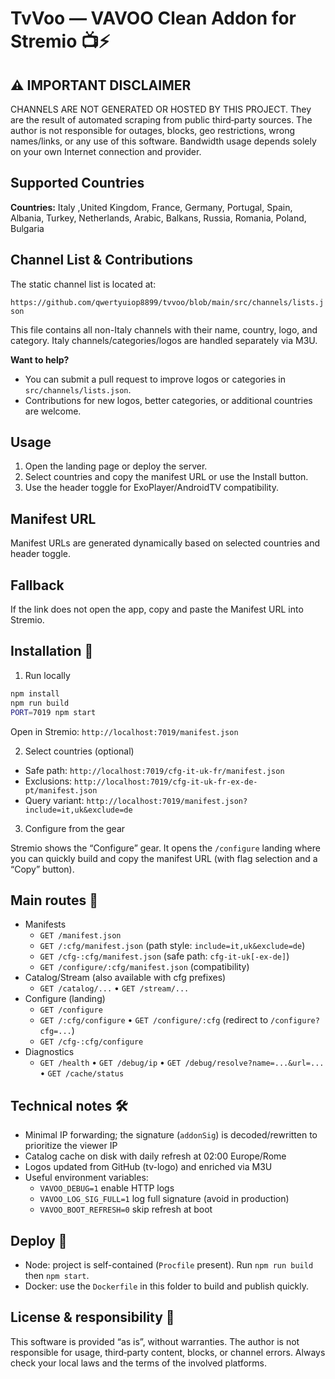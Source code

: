 # TvVoo — VAVOO Clean Addon for Stremio 📺⚡


## ⚠️ IMPORTANT DISCLAIMER

CHANNELS ARE NOT GENERATED OR HOSTED BY THIS PROJECT.  They are the result of automated scraping from public third‑party sources. The author is not responsible for outages, blocks, geo restrictions, wrong names/links, or any use of this software. Bandwidth usage depends solely on your own Internet connection and provider.

## Supported Countries

**Countries:**
Italy ,United Kingdom, France, Germany, Portugal, Spain, Albania, Turkey, Netherlands, Arabic, Balkans, Russia, Romania, Poland, Bulgaria

## Channel List & Contributions

The static channel list is located at:

`https://github.com/qwertyuiop8899/tvvoo/blob/main/src/channels/lists.json`

This file contains all non-Italy channels with their name, country, logo, and category. Italy channels/categories/logos are handled separately via M3U.

**Want to help?**
- You can submit a pull request to improve logos or categories in `src/channels/lists.json`.
- Contributions for new logos, better categories, or additional countries are welcome.

## Usage

1. Open the landing page or deploy the server.
2. Select countries and copy the manifest URL or use the Install button.
3. Use the header toggle for ExoPlayer/AndroidTV compatibility.

## Manifest URL

Manifest URLs are generated dynamically based on selected countries and header toggle.

## Fallback

If the link does not open the app, copy and paste the Manifest URL into Stremio.


## Installation 🧩

1) Run locally

```bash
npm install
npm run build
PORT=7019 npm start
```

Open in Stremio: `http://localhost:7019/manifest.json`

2) Select countries (optional)

- Safe path: `http://localhost:7019/cfg-it-uk-fr/manifest.json`
- Exclusions: `http://localhost:7019/cfg-it-uk-fr-ex-de-pt/manifest.json`
- Query variant: `http://localhost:7019/manifest.json?include=it,uk&exclude=de`

3) Configure from the gear

Stremio shows the “Configure” gear. It opens the `/configure` landing where you can quickly build and copy the manifest URL (with flag selection and a “Copy” button).

## Main routes 🔗

- Manifests
	- `GET /manifest.json`
	- `GET /:cfg/manifest.json` (path style: `include=it,uk&exclude=de`)
	- `GET /cfg-:cfg/manifest.json` (safe path: `cfg-it-uk[-ex-de]`)
	- `GET /configure/:cfg/manifest.json` (compatibility)
- Catalog/Stream (also available with cfg prefixes)
	- `GET /catalog/...` • `GET /stream/...`
- Configure (landing)
	- `GET /configure`
	- `GET /:cfg/configure` • `GET /configure/:cfg` (redirect to `/configure?cfg=...`)
	- `GET /cfg-:cfg/configure`
- Diagnostics
	- `GET /health` • `GET /debug/ip` • `GET /debug/resolve?name=...&url=...` • `GET /cache/status`

## Technical notes 🛠️

- Minimal IP forwarding; the signature (`addonSig`) is decoded/rewritten to prioritize the viewer IP
- Catalog cache on disk with daily refresh at 02:00 Europe/Rome
- Logos updated from GitHub (tv-logo) and enriched via M3U
- Useful environment variables:
	- `VAVOO_DEBUG=1` enable HTTP logs
	- `VAVOO_LOG_SIG_FULL=1` log full signature (avoid in production)
	- `VAVOO_BOOT_REFRESH=0` skip refresh at boot

## Deploy 🚀

- Node: project is self-contained (`Procfile` present). Run `npm run build` then `npm start`.
- Docker: use the `Dockerfile` in this folder to build and publish quickly.

## License & responsibility 📜

This software is provided “as is”, without warranties. The author is not responsible for usage, third‑party content, blocks, or channel errors. Always check your local laws and the terms of the involved platforms.
